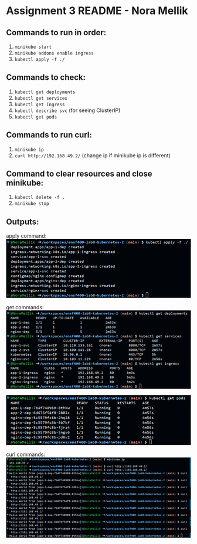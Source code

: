 # Assignment 3 README - Nora Mellik

## Commands to run in order:

1. ```minikube start```
2. ```minikube addons enable ingress```
3. ```kubectl apply -f ./```

## Commands to check:
1. ```kubectl get deployments```
2. ```kubectl get services```
3. ```kubectl get ingress```
4. ```kubectl describe svc``` (for seeing ClusterIP)
5. ```kubectl get pods```

## Commands to run curl:
1. ```minikube ip```
2. ```curl http://192.168.49.2/```
(change ip if minikube ip is different) 

## Command to clear resources and close minikube:
1. ```kubectl delete -f .``` 
2. ```minikube stop```

## Outputs:

apply command:
![kubectl apply -f ./ output](image.png)

get commands:
![get commands](image-1.png)

![other get command](image-2.png)

curl commands:
![curl with ip](image-3.png)

